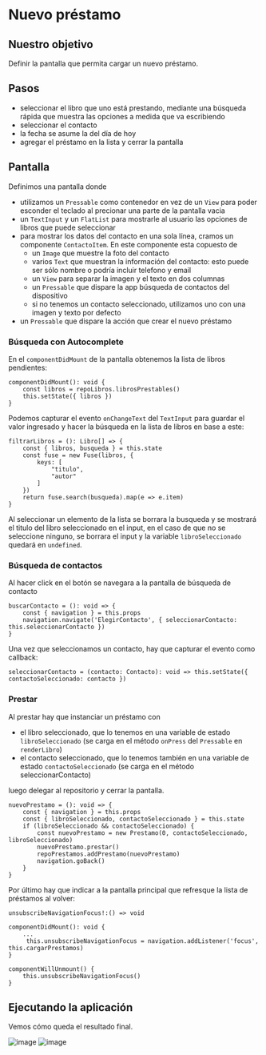 # Nuevo préstamo

## Nuestro objetivo

Definir la pantalla que permita cargar un nuevo préstamo.

## Pasos

* seleccionar el libro que uno está prestando, mediante una búsqueda rápida que muestra las opciones a medida que va escribiendo
* seleccionar el contacto 
* la fecha se asume la del día de hoy
* agregar el préstamo en la lista y cerrar la pantalla

<!-- ## Persistencia

Toda esta información queda en memoria mientras dura la aplicación o se persiste en un SQL Lite, teniendo en cuenta que 

1. la relación many-to-one entre las entidades Préstamo y Libro. En la tabla Préstamo se almacena el identificador unívoco de Libro (LIBRO_ID según vimos). 
2. la relación many-to-one contra los contactos, que se guardan en el dispositivo. La referencia al contacto puede ser el ID (que podría re-mapearse al RAW_CONTACT_ID), el teléfono (PHONE), o bien el nombre del contacto. En el ejemplo elegimos la segunda opción para no tener que hacer tantos cambios en la aplicación.  -->

## Pantalla

Definimos una pantalla donde

* utilizamos un `Pressable` como contenedor en vez de un `View` para poder esconder el teclado al precionar una parte de la pantalla vacia
* un `TextInput` y un `FlatList` para mostrarle al usuario las opciones de libros que puede seleccionar
* para mostrar los datos del contacto en una sola línea, cramos un componente `ContactoItem`. En este componente esta copuesto de
    * un `Image` que muestre la foto del contacto
    * varios `Text` que muestran la información del contacto: esto puede ser sólo nombre o podría incluir telefono y email
    * un `View` para separar la imagen y el texto en dos columnas
    * un `Pressable` que dispare la app búsqueda de contactos del dispositivo
    * si no tenemos un contacto seleccionado, utilizamos uno con una imagen y texto por defecto
* un `Pressable` que dispare la acción que crear el nuevo préstamo


### Búsqueda con Autocomplete

En el `componentDidMount` de la pantalla obtenemos la lista de libros pendientes:

```tsx
componentDidMount(): void {
    const libros = repoLibros.librosPrestables()
    this.setState({ libros })
}
```

<!-- Como el toString() de Libro concatena título y autor la estrategia que adoptamos es crear un mapa cuya clave será el toString de libro y cuyo valor es el objeto Libro (una estrategia un tanto heterodoxa porque no manejamos objetos seleccionados como cuando disponemos de binding). -->

Podemos capturar el evento `onChangeText` del `TextInput` para guardar el valor ingresado y hacer la búsqueda en la lista de libros en base a este:

```tsx
filtrarLibros = (): Libro[] => {
    const { libros, busqueda } = this.state
    const fuse = new Fuse(libros, {
        keys: [
            "titulo",
            "autor"
        ]
    })
    return fuse.search(busqueda).map(e => e.item)
}
```

Al seleccionar un elemento de la lista se borrara la busqueda y se mostrará el titulo del libro seleccionado en el input, en el caso de que no se seleccione ninguno, se borrara el input y la variable `libroSeleccionado` quedará en `undefined`.

### Búsqueda de contactos

Al hacer click en el botón se navegara a la pantalla de búsqueda de contacto

```tsx
buscarContacto = (): void => {
    const { navigation } = this.props
    navigation.navigate('ElegirContacto', { seleccionarContacto: this.seleccionarContacto })
}
```

Una vez que seleccionamos un contacto, hay que capturar el evento como callback:

```tsx
seleccionarContacto = (contacto: Contacto): void => this.setState({ contactoSeleccionado: contacto })
```

<!-- En el método seleccionarContacto recibimos un cursor, con el que generamos contactoBuscar, el objeto Contacto que nos sirve de prototipo para hacer la búsqueda al home de Contactos que ya diseñamos. La ventaja es que el home nos devuelve un Contacto ya construido, solamente tenemos que encargarnos del binding de la imagen con la foto y el textview con los datos del contacto. -->

### Prestar

Al prestar hay que instanciar un préstamo con 

* el libro seleccionado, que lo tenemos en una variable de estado `libroSeleccionado` (se carga en el método `onPress` del `Pressable` en `renderLibro`)
* el contacto seleccionado, que lo tenemos también en una variable de estado `contactoSeleccionado` (se carga en el método seleccionarContacto)

luego delegar al repositorio y cerrar la pantalla.
<!--  Si hay errores de validación, se muestra un Toast al usuario y se corta el flujo (la actividad no se cierra ni se agrega el préstamo). Si hay un error diferente (de programación), el mensaje es diferente -->

```tsx
nuevoPrestamo = (): void => {
    const { navigation } = this.props
    const { libroSeleccionado, contactoSeleccionado } = this.state
    if (libroSeleccionado && contactoSeleccionado) {
        const nuevoPrestamo = new Prestamo(0, contactoSeleccionado, libroSeleccionado)
        nuevoPrestamo.prestar()
        repoPrestamos.addPrestamo(nuevoPrestamo)
        navigation.goBack()
    }
}
```

Por último hay que indicar a la pantalla principal que refresque la lista de préstamos al volver:

```tsx
unsubscribeNavigationFocus!:() => void

componentDidMount(): void {
    ...
     this.unsubscribeNavigationFocus = navigation.addListener('focus', this.cargarPrestamos)
}

componentWillUnmount() {
    this.unsubscribeNavigationFocus()
}
```

<!-- ## Diagrama de clases de la solución

![image](../images/nuevoPrestamoClassDiagram.png)
 -->
## Ejecutando la aplicación

Vemos cómo queda el resultado final.

![image](../images/nuevoPrestamoApp.png)
![image](../images/nuevoPrestamoApp2.png)